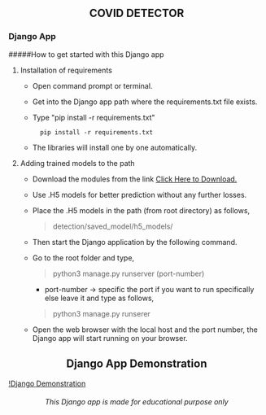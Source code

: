 ## <center> COVID DETECTOR </center>

### Django App

#####How to get started with this Django app

1.  Installation of requirements

    - Open command prompt or terminal.
    - Get into the Django app path where the requirements.txt file exists.
    - Type "pip install -r requirements.txt"

            pip install -r requirements.txt

    - The libraries will install one by one automatically.

2.  Adding trained models to the path

    - Download the modules from the link <a href="https://drive.google.com/drive/folders/1gMNpZ3ljV9gEBlGW2pIm27K2zgR4kyPc?usp=sharing"> Click Here to Download. </a>
    - Use .H5 models for better prediction without any further losses.
    - Place the .H5 models in the path (from root directory) as follows,

      > detection/saved_model/h5_models/

    - Then start the Django application by the following command.
    - Go to the root folder and type,

      > python3 manage.py runserver (port-number)

      - port-number -> specific the port if you want to run specifically else leave it and type as follows,

      > python3 manage.py runserer

    - Open the web browser with the local host and the port number, the Django app will start running on your browser.

## <center> Django App Demonstration </center>

[!Django Demonstration](https://github.com/naanmudhalvan-SI/IBM--13630-1682660810/assets/103887376/d4edae58-e364-44f1-b22f-7ea2ea4e335f)

###### <center> This Django app is made for educational purpose only </center>
